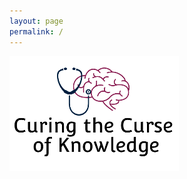 ```yaml
---
layout: page
permalink: /
---
```


<img src="/assets/img/logo_banner.png" class="banner" alt="Curing the Curse of Knowledge">

<div class="signup-form">
    <script async data-uid="8fb6ea7652" src="https://exciting-inventor-6499.ck.page/8fb6ea7652/index.js"></script>
</div>
